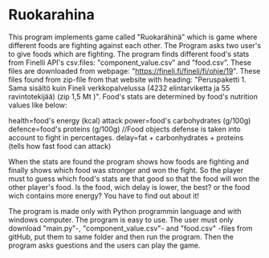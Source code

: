 # Ruokarahina
This program implements game called "Ruokarähinä" which is game where different foods are
fighting against each other. The Program asks two user's to give foods which are fighting.
The program finds different food's stats from Finelli API's csv.files: "component_value.csv" 
and "food.csv". These files are downloaded from webpage: "https://fineli.fi/fineli/fi/ohje/19".
These files found from zip-file from that website with heading: "Peruspaketti 1. Sama sisältö 
kuin Fineli verkkopalvelussa (4232 elintarviketta ja 55 ravintotekijää) (zip 1,5 Mt )".
Food's stats are determined by food's nutrition values like below:

health=food's energy (kcal)
attack power=food's carbohydrates (g/100g)
defence=food's proteins (g/100g) //Food objects defense is taken into account to fight in percentages.
delay=fat + carbonhydrates + proteins (tells how fast food can attack)

When the stats are found the program shows how foods are fighting and finally
shows which food was stronger and won the fight. So the player must to guess which food's
stats are that good so that the food will won the other player's food. Is the food, wich delay
is lower, the best? or the food wich contains more energy? You have to find out about it!

The program is made only with Python programmin language and with windows computer. 
The program is easy to use. The user must only download "main.py"-, "component_value.csv"- 
and "food.csv" -files from gitHub, put them to same folder and then run the program. 
Then the program asks guestions and the users can play the game.
